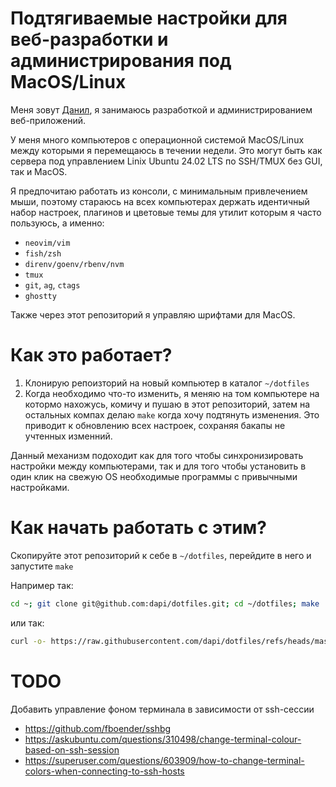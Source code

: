# Подтягиваемые настройки для веб-разработки и администрирования под MacOS/Linux

Меня зовут [Данил](https://pismenny.ru), я занимаюсь разработкой и администрированием веб-приложений. 

У меня много компьютеров с операционной системой MacOS/Linux между которыми я
перемещаюсь в течении недели. Это могут быть как сервера под управлением Linix
Ubuntu 24.02 LTS по SSH/TMUX без GUI, так и MacOS.

Я предпочитаю работать из консоли, с минимальным привлечением мыши, поэтому cтараюсь на всех компьютерах 
держать идентичный набор настроек, плагинов и цветовые темы для утилит которым я часто пользуюсь, а именно:

* `neovim/vim`
* `fish/zsh`
* `direnv/goenv/rbenv/nvm`
* `tmux`
* `git`, `ag`, `ctags`
* `ghostty`

Также через этот репозиторий я управляю шрифтами для MacOS.

# Как это работает?

1. Клонирую репоизторий на новый компьютер в каталог `~/dotfiles`
2. Когда необходимо что-то изменить, я меняю на том компьютере на котормо нахожусь, комичу и пушаю в
этот репозиторий, затем на остальных компах делаю `make` когда хочу подтянуть изменения. Это приводит к обновлению
всех настроек, сохраняя бакапы не учтенных изменний.

Данный механизм подоходит как для того чтобы синхронизировать настройки между
компьютерами, так и для того чтобы установить в один клик на свежую OS необходимые
программы с привычными настройками.

# Как начать работать с этим?

Скопируйте этот репозиторий к себе в `~/dotfiles`, перейдите в него и запустите `make`

Например так:

```sh
cd ~; git clone git@github.com:dapi/dotfiles.git; cd ~/dotfiles; make
```

или так:

```sh
curl -o- https://raw.githubusercontent.com/dapi/dotfiles/refs/heads/master/scripts/install.sh | bash
```

# TODO

Добавить управление фоном терминала в зависимости от ssh-сессии

* https://github.com/fboender/sshbg
* https://askubuntu.com/questions/310498/change-terminal-colour-based-on-ssh-session
* https://superuser.com/questions/603909/how-to-change-terminal-colors-when-connecting-to-ssh-hosts
